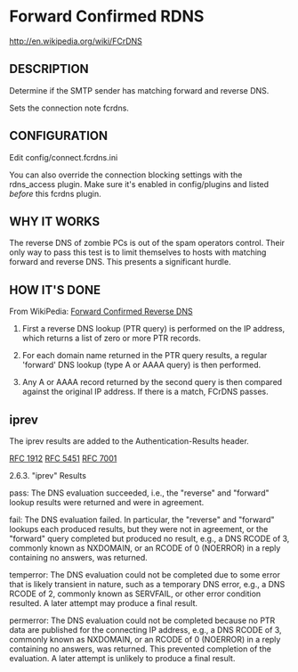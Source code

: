 Forward Confirmed RDNS
================================

http://en.wikipedia.org/wiki/FCrDNS

DESCRIPTION
--------------------------
Determine if the SMTP sender has matching forward and reverse DNS.

Sets the connection note fcrdns.


CONFIGURATION
--------------------------
Edit config/connect.fcrdns.ini

You can also override the connection blocking settings with the rdns_access
plugin. Make sure it's enabled in config/plugins and listed *before* this
fcrdns plugin.


WHY IT WORKS
--------------------------
The reverse DNS of zombie PCs is out of the spam operators control. Their
only way to pass this test is to limit themselves to hosts with matching
forward and reverse DNS. This presents a significant hurdle.


HOW IT'S DONE
------------------
From WikiPedia: [Forward Confirmed Reverse DNS](http://en.wikipedia.org/wiki/FcRDNS)

1. First a reverse DNS lookup (PTR query) is performed on the IP address,
   which returns a list of zero or more PTR records.

2. For each domain name returned in the PTR query results, a regular
   'forward' DNS lookup (type A or AAAA query) is then performed.

3. Any A or AAAA record returned by the second query is then compared
   against the original IP address. If there is a match, FCrDNS passes.


iprev
--------------------------
The iprev results are added to the Authentication-Results header.

[RFC 1912](http://www.ietf.org/rfc/rfc1912.txt)
[RFC 5451](http://www.ietf.org/rfc/rfc5451.txt)
[RFC 7001](http://tools.ietf.org/html/rfc7001#section-3)

2.6.3.  "iprev" Results

   pass:  The DNS evaluation succeeded, i.e., the "reverse" and
      "forward" lookup results were returned and were in agreement.

   fail:  The DNS evaluation failed.  In particular, the "reverse" and
      "forward" lookups each produced results, but they were not in
      agreement, or the "forward" query completed but produced no
      result, e.g., a DNS RCODE of 3, commonly known as NXDOMAIN, or an
      RCODE of 0 (NOERROR) in a reply containing no answers, was
      returned.

   temperror:  The DNS evaluation could not be completed due to some
      error that is likely transient in nature, such as a temporary DNS
      error, e.g., a DNS RCODE of 2, commonly known as SERVFAIL, or
      other error condition resulted.  A later attempt may produce a
      final result.

   permerror:  The DNS evaluation could not be completed because no PTR
      data are published for the connecting IP address, e.g., a DNS
      RCODE of 3, commonly known as NXDOMAIN, or an RCODE of 0 (NOERROR)
      in a reply containing no answers, was returned.  This prevented
      completion of the evaluation.  A later attempt is unlikely to
      produce a final result.
